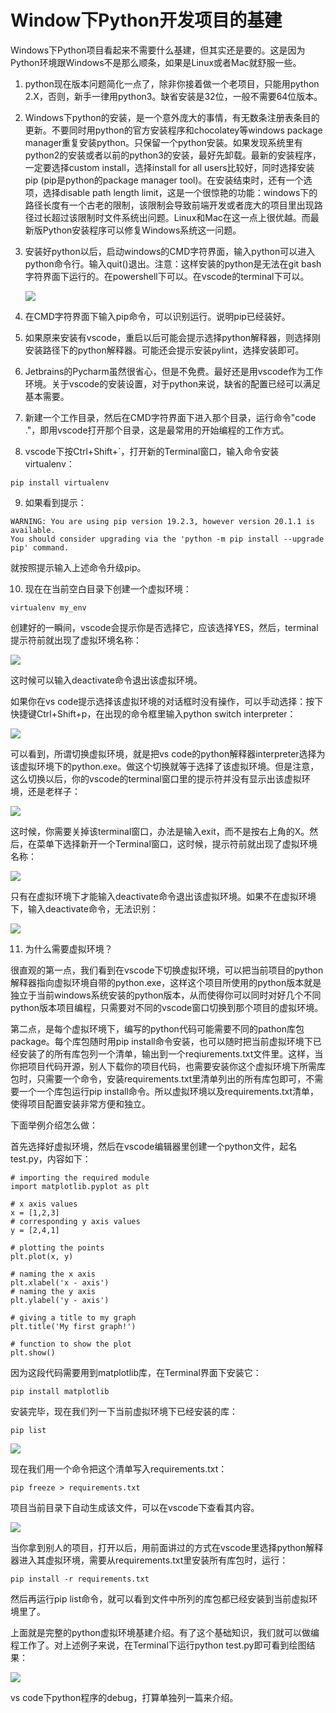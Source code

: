 # Window下Python开发项目的基建

Windows下Python项目看起来不需要什么基建，但其实还是要的。这是因为Python环境跟Windows不是那么顺条，如果是Linux或者Mac就舒服一些。

1. python现在版本问题简化一点了，除非你接着做一个老项目，只能用python 2.X，否则，新手一律用python3。缺省安装是32位，一般不需要64位版本。

2. Windows下python的安装，是一个意外庞大的事情，有无数条注册表条目的更新。不要同时用python的官方安装程序和chocolatey等windows package manager重复安装python。只保留一个python安装。如果发现系统里有python2的安装或者以前的python3的安装，最好先卸载。最新的安装程序，一定要选择custom install，选择install for all users比较好，同时选择安装pip (pip是python的package manager tool)。在安装结束时，还有一个选项，选择disable path length limit，这是一个很惊艳的功能：windows下的路径长度有一个古老的限制，该限制会导致前端开发或者庞大的项目里出现路径过长超过该限制时文件系统出问题。Linux和Mac在这一点上很优越。而最新版Python安装程序可以修复Windows系统这一问题。

3. 安装好python以后，启动windows的CMD字符界面，输入python可以进入python命令行。输入quit()退出。注意：这样安装的python是无法在git bash字符界面下运行的。在powershell下可以。在vscode的terminal下可以。

   ![](2020-06-06-02-54-54.png)

4. 在CMD字符界面下输入pip命令，可以识别运行。说明pip已经装好。

5. 如果原来安装有vscode，重启以后可能会提示选择python解释器，则选择刚安装路径下的python解释器。可能还会提示安装pylint，选择安装即可。

6. Jetbrains的Pycharm虽然很省心，但是不免费。最好还是用vscode作为工作环境。关于vscode的安装设置，对于python来说，缺省的配置已经可以满足基本需要。

7. 新建一个工作目录，然后在CMD字符界面下进入那个目录，运行命令"code ."，即用vscode打开那个目录，这是最常用的开始编程的工作方式。

8. vscode下按Ctrl+Shift+`，打开新的Terminal窗口，输入命令安装virtualenv：

```
pip install virtualenv
```

9. 如果看到提示：

```
WARNING: You are using pip version 19.2.3, however version 20.1.1 is available.
You should consider upgrading via the 'python -m pip install --upgrade pip' command.
```

就按照提示输入上述命令升级pip。

10. 现在在当前空白目录下创建一个虚拟环境：

```
virtualenv my_env
```

创建好的一瞬间，vscode会提示你是否选择它，应该选择YES，然后，terminal提示符前就出现了虚拟环境名称：

![](2020-06-06-03-20-25.png)


这时候可以输入deactivate命令退出该虚拟环境。

如果你在vs code提示选择该虚拟环境的对话框时没有操作，可以手动选择：按下快捷键Ctrl+Shift+p，在出现的命令框里输入python switch interpreter：

![](2020-06-06-03-26-59.png)

可以看到，所谓切换虚拟环境，就是把vs code的python解释器interpreter选择为该虚拟环境下的python.exe。做这个切换就等于选择了该虚拟环境。但是注意，这么切换以后，你的vscode的terminal窗口里的提示符并没有显示出该虚拟环境，还是老样子：

![](2020-06-06-03-31-16.png)

这时候，你需要关掉该terminal窗口，办法是输入exit，而不是按右上角的X。然后，在菜单下选择新开一个Terminal窗口，这时候，提示符前就出现了虚拟环境名称：

![](2020-06-06-03-32-53.png)

只有在虚拟环境下才能输入deactivate命令退出该虚拟环境。如果不在虚拟环境下，输入deactivate命令，无法识别：

![](2020-06-06-03-34-22.png)

11. 为什么需要虚拟环境？

很直观的第一点，我们看到在vscode下切换虚拟环境，可以把当前项目的python解释器指向虚拟环境自带的python.exe，这样这个项目所使用的python版本就是独立于当前windows系统安装的python版本，从而使得你可以同时对好几个不同python版本项目编程，只需要对不同的vscode窗口切换到那个项目的虚拟环境。

第二点，是每个虚拟环境下，编写的python代码可能需要不同的pathon库包package。每个库包随时用pip install命令安装，也可以随时把当前虚拟环境下已经安装了的所有库包列一个清单，输出到一个reqiurements.txt文件里。这样，当你把项目代码开源，别人下载你的项目代码，也需要安装你这个虚拟环境下所需库包时，只需要一个命令，安装requirements.txt里清单列出的所有库包即可，不需要一个一个库包运行pip install命令。所以虚拟环境以及requirements.txt清单，使得项目配置安装非常方便和独立。

下面举例介绍怎么做：

首先选择好虚拟环境，然后在vscode编辑器里创建一个python文件，起名test.py，内容如下：

```
# importing the required module
import matplotlib.pyplot as plt

# x axis values
x = [1,2,3]
# corresponding y axis values
y = [2,4,1]

# plotting the points
plt.plot(x, y)

# naming the x axis
plt.xlabel('x - axis')
# naming the y axis
plt.ylabel('y - axis')

# giving a title to my graph
plt.title('My first graph!')

# function to show the plot
plt.show()
```

因为这段代码需要用到matplotlib库，在Terminal界面下安装它：

```
pip install matplotlib
```

安装完毕，现在我们列一下当前虚拟环境下已经安装的库：

```
pip list
```

![](2020-06-06-03-47-59.png)

现在我们用一个命令把这个清单写入requirements.txt：

```
pip freeze > requirements.txt
```

项目当前目录下自动生成该文件，可以在vscode下查看其内容。

![](2020-06-06-03-50-30.png)

当你拿到别人的项目，打开以后，用前面讲过的方式在vscode里选择python解释器进入其虚拟环境，需要从requirements.txt里安装所有库包时，运行：

```
pip install -r requirements.txt
```

然后再运行pip list命令，就可以看到文件中所列的库包都已经安装到当前虚拟环境里了。

上面就是完整的python虚拟环境基建介绍。有了这个基础知识，我们就可以做编程工作了。对上述例子来说，在Terminal下运行python test.py即可看到绘图结果：

![](2020-06-06-03-59-54.png)

vs code下python程序的debug，打算单独列一篇来介绍。